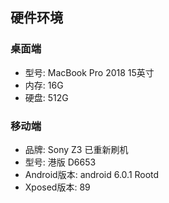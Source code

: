 


## 硬件环境

### 桌面端
* 型号: MacBook Pro 2018 15英寸
* 内存: 16G
* 硬盘: 512G



### 移动端
* 品牌: Sony Z3 已重新刷机
* 型号: 港版 D6653
* Android版本: android 6.0.1 Rootd
* Xposed版本: 89 
